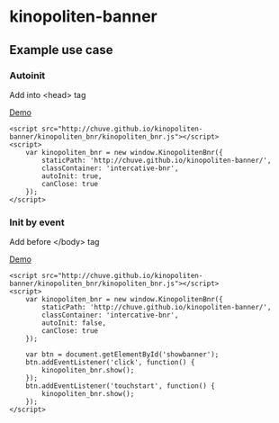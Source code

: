 # kinopoliten-banner
Example use case
-------
### Autoinit ###
Add into &lt;head> tag

[Demo](http://chuve.github.io/kinopoliten-banner/demo/demo-autoinit.html)
```
<script src="http://chuve.github.io/kinopoliten-banner/kinopoliten_bnr/kinopoliten_bnr.js"></script>
<script>
    var kinopoliten_bnr = new window.KinopolitenBnr({
        staticPath: 'http://chuve.github.io/kinopoliten-banner/',
        classContainer: 'intercative-bnr',
        autoInit: true,
        canClose: true
    });
</script>
```
### Init by event ###
Add before &lt;/body> tag

[Demo](http://chuve.github.io/kinopoliten-banner/demo/demo-initbyevent.html)
```
<script src="http://chuve.github.io/kinopoliten-banner/kinopoliten_bnr/kinopoliten_bnr.js"></script>
<script>
    var kinopoliten_bnr = new window.KinopolitenBnr({
        staticPath: 'http://chuve.github.io/kinopoliten-banner/',
        classContainer: 'intercative-bnr',
        autoInit: false,
        canClose: true
    });

    var btn = document.getElementById('showbanner');
    btn.addEventListener('click', function() {
        kinopoliten_bnr.show();
    });
    btn.addEventListener('touchstart', function() {
        kinopoliten_bnr.show();
    });
</script>
```
